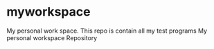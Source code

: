 # myworkspace
My personal work space. This repo is contain all my test programs
My personal workspace Repository
